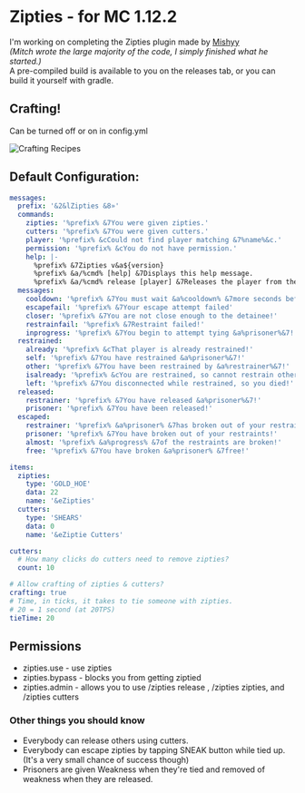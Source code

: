 # Zipties - for MC 1.12.2

I'm working on completing the Zipties plugin made by [Mishyy](https://github.com/Mishyy/Zipties)\
*(Mitch wrote the large majority of the code, I simply finished what he started.)*\
A pre-compiled build is available to you on the releases tab, or you can build it yourself with gradle.

## Crafting!
Can be turned off or on in config.yml

![Crafting Recipes](https://i.imgur.com/HoOwr1o.png "Crafting recipes")
## Default Configuration:
```yaml
messages:
  prefix: '&2&lZipties &8»'
  commands:
    zipties: '%prefix% &7You were given zipties.'
    cutters: '%prefix% &7You were given cutters.'
    player: '%prefix% &cCould not find player matching &7%name%&c.'
    permission: '%prefix% &cYou do not have permission.'
    help: |-
      %prefix% &7Zipties v&a${version}
      %prefix% &a/%cmd% [help] &7Displays this help message.
      %prefix% &a/%cmd% release [player] &7Releases the player from the restraints you put on them.
  messages:
    cooldown: '%prefix% &7You must wait &a%cooldown% &7more seconds before your next attempt!'
    escapefail: '%prefix% &7Your escape attempt failed'
    closer: '%prefix% &7You are not close enough to the detainee!'
    restrainfail: '%prefix% &7Restraint failed!'
    inprogress: '%prefix% &7You begin to attempt tying &a%prisoner%&7!'
  restrained:
    already: '%prefix% &cThat player is already restrained!'
    self: '%prefix% &7You have restrained &a%prisoner%&7!'
    other: '%prefix% &7You have been restrained by &a%restrainer%&7!'
    isalready: '%prefix% &cYou are restrained, so cannot restrain others!'
    left: '%prefix% &7You disconnected while restrained, so you died!'
  released:
    restrainer: '%prefix% &7You have released &a%prisoner%&7!'
    prisoner: '%prefix% &7You have been released!'
  escaped:
    restrainer: '%prefix% &a%prisoner% &7has broken out of your restrained!'
    prisoner: '%prefix% &7You have broken out of your restraints!'
    almost: '%prefix% &a%progress% &7of the restraints are broken!'
    free: '%prefix% &7You have broken &a%prisoner% &7free!'

items:
  zipties:
    type: 'GOLD_HOE'
    data: 22
    name: '&eZipties'
  cutters:
    type: 'SHEARS'
    data: 0
    name: '&eZiptie Cutters'

cutters:
  # How many clicks do cutters need to remove zipties?
  count: 10

# Allow crafting of zipties & cutters?
crafting: true
# Time, in ticks, it takes to tie someone with zipties.
# 20 = 1 second (at 20TPS)
tieTime: 20
```
## Permissions
* zipties.use - use zipties
* zipties.bypass - blocks you from getting ziptied
* zipties.admin - allows you to use /zipties release <player>, /zipties zipties, and /zipties cutters

### Other things you should know
* Everybody can release others using cutters.
* Everybody can escape zipties by tapping SNEAK button while tied up. (It's a very small chance of success though)
* Prisoners are given Weakness when they're tied and removed of weakness when they are released.